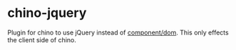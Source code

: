 # chino-jquery

Plugin for chino to use jQuery instead of [component/dom](http://github.com/component/dom). This only effects the client side of chino.
